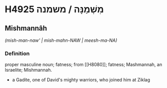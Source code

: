 # H4925 מִשְׁמַנָּה / משמנה

## Mishmannâh

_(mish-man-naw' | mish-mahn-NAW | meesh-ma-NA)_

### Definition

proper masculine noun; fatness; from [[H8080]]; fatness; Mashmannah, an Israelite; Mishmannah.

- a Gadite, one of David's mighty warriors, who joined him at Ziklag
